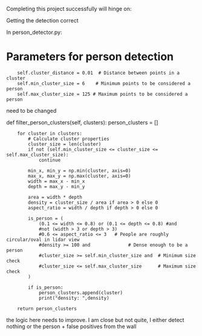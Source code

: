 
Completing this project successfully will hinge on:

Getting the detection correct

In person_detector.py:

   # Parameters for person detection
        self.cluster_distance = 0.01  # Distance between points in a cluster
        self.min_cluster_size = 6    # Minimum points to be considered a person
        self.max_cluster_size = 125 # Maximum points to be considered a person
  need to be changed 

   def filter_person_clusters(self, clusters):
        person_clusters = []
        
        for cluster in clusters:
            # Calculate cluster properties
            cluster_size = len(cluster)
            if not (self.min_cluster_size <= cluster_size <= self.max_cluster_size):
                continue
                
            min_x, min_y = np.min(cluster, axis=0)
            max_x, max_y = np.max(cluster, axis=0)
            width = max_x - min_x
            depth = max_y - min_y
            
            area = width * depth
            density = cluster_size / area if area > 0 else 0
            aspect_ratio = width / depth if depth > 0 else 0
            
            is_person = (
                (0.1 <= width <= 0.8) or (0.1 <= depth <= 0.8) #and
                #not (width > 3 or depth > 3)                   
                #0.6 <= aspect_ratio <= 3   # People are roughly circular/oval in lidar view
                #density >= 100 and              # Dense enough to be a person
                #cluster_size >= self.min_cluster_size and  # Minimum size check
                #cluster_size <= self.max_cluster_size      # Maximum size check
            )
            
            if is_person:
                person_clusters.append(cluster)
                print("density: ",density)
        
        return person_clusters

the logic here needs to improve. I am close but not quite, I either detect nothing or the person + false positives from the wall
